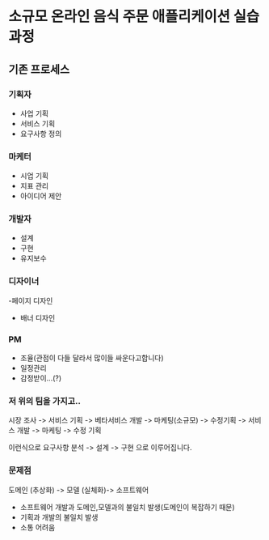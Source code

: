 # 소규모 온라인 음식 주문 애플리케이션 실습 과정 

## 기존 프로세스
### 기획자
- 사업 기획
- 서비스 기획
- 요구사항 정의

### 마케터
- 시업 기획
- 지표 관리
- 아이디어 제안

### 개발자
- 설계
- 구현
- 유지보수

### 디자이너
-페이지 디자인
- 배너 디자인

### PM
- 조율(관점이 다들 달라서 많이들 싸운다고합니다)
- 일정관리
- 감정받이...(?)

### 저 위의 팀을 가지고..
시장 조사 -> 서비스 기획 -> 베타서비스 개발 -> 마케팅(소규모) -> 수정기획 -> 서비스 개발 -> 마케팅 -> 수정 기획

이런식으로 요구사항 분석 -> 설계 -> 구현 으로 이루어집니다.

### 문제점
도메인 (추상화) -> 모델 (실체화)-> 소프트웨어
- 소프트웨어 개발과 도메인,모델과의 불일치 발생(도메인이 복잡하기 때문)
- 기획과 개발의 불일치 발생
- 소통 어려움

